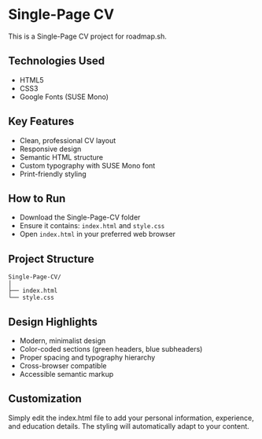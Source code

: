 # Single-Page CV

This is a Single-Page CV project for roadmap.sh.
## Technologies Used
  - HTML5
  - CSS3
  - Google Fonts (SUSE Mono)
## Key Features
  - Clean, professional CV layout
  - Responsive design
  - Semantic HTML structure
  - Custom typography with SUSE Mono font
  - Print-friendly styling
## How to Run
  - Download the Single-Page-CV folder
  - Ensure it contains: `index.html` and `style.css`
  - Open `index.html` in your preferred web browser
## Project Structure
```
Single-Page-CV/
│
├── index.html
└── style.css
```
## Design Highlights
  - Modern, minimalist design
  - Color-coded sections (green headers, blue subheaders)
  - Proper spacing and typography hierarchy
  - Cross-browser compatible
  - Accessible semantic markup
## Customization

Simply edit the index.html file to add your personal information, experience, and education details. The styling will automatically adapt to your content.
